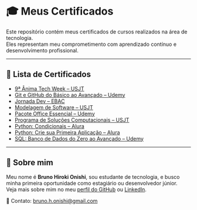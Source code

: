 # 🎓 Meus Certificados

Este repositório contém meus certificados de cursos realizados na área de tecnologia.  
Eles representam meu comprometimento com aprendizado contínuo e desenvolvimento profissional.

---

## 📂 Lista de Certificados

- [9ª Ânima Tech Week – USJT](./9a_Ânima_TechWeek_USJT.pdf)
- [Git e GitHub do Básico ao Avançado – Udemy](./Git_GitHub_Udemy.pdf)
- [Jornada Dev – EBAC](./JornadaDev_EBAC.pdf)
- [Modelagem de Software – USJT](./Modelagem_de_software_USJT.pdf)
- [Pacote Office Essencial – Udemy](./PacoteOffice_Udemy.pdf)
- [Programa de Soluções Computacionais – USJT](./Programação_de_SoluçõesComp_USJT.pdf)
- [Python: Condicionais – Alura](./Python_Condicionais_Alura.pdf)
- [Python: Crie sua Primeira Aplicação – Alura](./Python_PrimeiraAplicação_Alura.pdf)
- [SQL: Banco de Dados do Zero ao Avançado – Udemy](./SQL_BancoDeDados_Udemy.pdf)

---

## 📌 Sobre mim

Meu nome é **Bruno Hiroki Onishi**, sou estudante de tecnologia, e busco minha primeira oportunidade como estagiário ou desenvolvedor júnior.  
Veja mais sobre mim no meu [perfil do GitHub](https://github.com/brunonishigit) ou [LinkedIn](https://linkedin.com/in/bruno-hiroki-onishi).

📧 Contato: bruno.h.onishi@gmail.com
